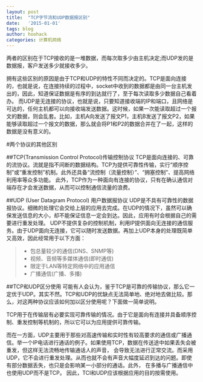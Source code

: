 ```yaml
---
layout: post
title:  "TCP字节流和UDP数据报区别"
date:   '2015-01-01'
tags: blog
author: hoohack
categories: 计算机网络
---
```


两者的区别在于TCP接收的是一堆数据，而每次取多少由主机决定;而UDP发的是数据报，客户发送多少就接收多少。

拥有这些区别的原因是由于TCP和UDP的特性不同而决定的。TCP是面向连接的，也就是说，在连接持续的过程中，socket中收到的数据都是由同一台主机发出的，因此，知道保证数据是有序的到达就行了，至于每次读取多少数据自己看着办。
而UDP是无连接的协议，也就是说，只要知道接收端的IP和端口，且网络是可达的，任何主机都可以向接收端发送数据。这时候，如果一次能读取超过一个报文的数据，则会乱套。比如，主机A向发送了报文P1，主机B发送了报文P2，如果能够读取超过一个报文的数据，那么就会将P1和P2的数据合并在了一起，这样的数据是没有意义的。

#两个协议的其他区别

##TCP(Transmission Control Protocol)传输控制协议
TCP是面向连接的、可靠的流协议。流就是指不间断的数据结构。TCP为提供可靠性传输，实行“顺序控制”或“重发控制”机制。此外还具备“流控制（流量控制）”、“拥塞控制”、提高网络利用率等众多功能。
此外，TCP作为一种面向有连接的协议，只有在确认通信对端存在才会发送数据，从而可以控制通信流量的浪费。

##UDP (User Datagram Protocol) 用户数据报协议
UDP是不具有可靠性的数据报协议。细微的处理它会交给上层的应用去完成。在UDP的情况下，虽然可以确保发送信息的大小，却不能保证信息一定会到达。因此，应用有时会根据自己的需要进行重发处理。
UDP不提供复杂的控制机制，利用IP提供面向无连接的通信服务。由于UDP面向无连接，它可以随时发送数据。再加上UDP本身的处理既简单又高效，因此经常用于以下方面：
> * 包总量较少的通信(DNS、SNMP等)
> * 视频、音频等多媒体通信(即时通信)
> * 限定于LAN等特定网络中的应用通信
> * 广播通信(广播、多播)

##TCP和UDP区分使用
可能有人会认为，鉴于TCP是可靠的传输协议，那么它一定优于UDP。其实不然。TCP和UDP的优缺点无法简单地、绝对地去做比较。那么，对这两种协议应该如何加以区分使用呢？下面做一简单说明。

TCP用于在传输层有必要实现可靠传输的情况。由于它是面向有连接并具备顺序控制、重发控制等机制的，所以它可以为应用提供可靠传输。

而在一方面，UDP主要用于那些对高速传输和实时性有较高要求的通信或广播通信。举一个IP电话进行通话的例子。如果使用TCP，数据在传送途中如果丢失会被重发，但这样无法流畅地传输通话人的声音，
会导致无法进行正常交流。而采用UDP，它不会进行重发处理。从而也就不会有声音大幅度延迟到达的问题。即使有部分数据丢失，也只是会影响某一小部分的通话。此外，
在多播与广播通信中也使用UDP而不是TCP。
因此，TCI和UDP应该根据应用的目的按需使用。
